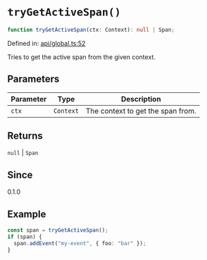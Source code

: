 # `tryGetActiveSpan()`

```ts
function tryGetActiveSpan(ctx: Context): null | Span;
```

Defined in: [api/global.ts:52](https://github.com/adobe/aio-lib-telemetry/blob/b7459bc16d246bc755238cf4edba48b0006bfd42/source/api/global.ts#L52)

Tries to get the active span from the given context.

## Parameters

| Parameter | Type      | Description                       |
| --------- | --------- | --------------------------------- |
| `ctx`     | `Context` | The context to get the span from. |

## Returns

`null` \| `Span`

## Since

0.1.0

## Example

```ts
const span = tryGetActiveSpan();
if (span) {
  span.addEvent("my-event", { foo: "bar" });
}
```
